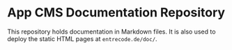 # App CMS Documentation Repository

This repository holds documentation in Markdown files. It is also used to deploy the static HTML pages at `entrecode.de/doc/`.

